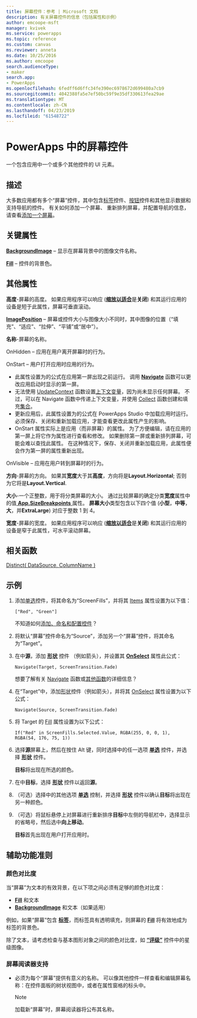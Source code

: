 ```yaml
---
title: 屏幕控件：参考 | Microsoft 文档
description: 有关屏幕控件的信息（包括属性和示例）
author: emcoope-msft
manager: kvivek
ms.service: powerapps
ms.topic: reference
ms.custom: canvas
ms.reviewer: anneta
ms.date: 10/25/2016
ms.author: emcoope
search.audienceType:
- maker
search.app:
- PowerApps
ms.openlocfilehash: 6fedff6d6ffc34fe390ec6978672d699480a7cb9
ms.sourcegitcommit: 4042388fa5e7ef50bc59f9e35df330613fea29ae
ms.translationtype: MT
ms.contentlocale: zh-CN
ms.lasthandoff: 04/23/2019
ms.locfileid: "61548722"
---
```

# <a name="screen-control-in-powerapps"></a>PowerApps 中的屏幕控件

一个包含应用中一个或多个其他控件的 UI 元素。

## <a name="description"></a>描述

大多数应用都有多个“屏幕”控件，其中包含[标签](control-text-box.md)控件、[按钮](control-button.md)控件和其他显示数据和支持导航的控件。 有关如何添加一个屏幕、 重新排列屏幕，并配置导航的信息，请查看[添加一个屏幕](../add-screen-context-variables.md)。

## <a name="key-properties"></a>关键属性

**[BackgroundImage](properties-visual.md)** – 显示在屏幕背景中的图像文件名称。

**[Fill](properties-color-border.md)** – 控件的背景色。

## <a name="additional-properties"></a>其他属性

**高度**-屏幕的高度。 如果应用程序可以响应 ([**缩放以适合**](../set-aspect-ratio-portrait-landscape.md#change-screen-size-and-orientation)是**关闭**) 和其运行应用的设备是短于此属性，屏幕可垂直滚动。

**[ImagePosition](properties-visual.md)** – 屏幕或控件大小与图像大小不同时，其中图像的位置（“填充”、“适应”、“拉伸”、“平铺”或“居中”）。

**名称**-屏幕的名称。

OnHidden – 应用在用户离开屏幕时的行为。

OnStart – 用户打开应用时应用的行为。

- 此属性设置为的公式在应用第一屏出现之前运行。 调用 [**Navigate**](../functions/function-navigate.md) 函数可以更改应用启动时显示的第一屏。
- 无法使用 [UpdateContext](../functions/function-updatecontext.md) 函数设置[上下文变量](../working-with-variables.md)，因为尚未显示任何屏幕。 不过，可以在 Navigate 函数中传递上下文变量，并使用 [Collect](../functions/function-clear-collect-clearcollect.md) 函数创建和填充[集合](../working-with-variables.md)。
- 更新应用后，此属性设置为的公式在 PowerApps Studio 中加载应用时运行。 必须保存、关闭和重新加载应用，才能查看更改此属性产生的影响。
- OnStart 属性实际上是应用（而非屏幕）的属性。 为了方便编辑，请在应用的第一屏上将它作为属性进行查看和修改。 如果删除第一屏或重新排列屏幕，可能会难以查找此属性。 在这种情况下，保存、关闭并重新加载应用，此属性便会作为第一屏的属性重新出现。

OnVisible – 应用在用户转到屏幕时的行为。

**方向**-屏幕的方向。 如果其**宽度**大于其**高度**，方向将是**Layout.Horizontal**; 否则为它将是**Layout.Vertical**.

**大小**-一个正整数，用于将分类屏幕的大小。 通过比较屏幕的确定分类**宽度**属性中的值[ **App.SizeBreakpoints** ](../functions/signals.md)属性。 **屏幕大小**类型包含以下四个值 (**小型**，**中等**，**大**，并**ExtraLarge**) 对应于整数 1 到 4。

**宽度**-屏幕的宽度。 如果应用程序可以响应 ([**缩放以适合**](../set-aspect-ratio-portrait-landscape.md#change-screen-size-and-orientation)是**关闭**) 和其运行应用的设备是窄于此属性，可水平滚动屏幕。

## <a name="related-functions"></a>相关函数

[Distinct( DataSource, ColumnName )](../functions/function-distinct.md)

## <a name="example"></a>示例

1. 添加[单选](control-radio.md)控件，将其命名为“ScreenFills”，并将其 [Items](properties-core.md) 属性设置为以下值：

    `["Red", "Green"]`

    不知道如何[添加、命名和配置控件](../add-configure-controls.md)？

1. 将默认“屏幕”控件命名为“Source”，添加另一个“屏幕”控件，将其命名为“Target”。

1. 在中**源**，添加 **[形状](control-shapes-icons.md)** 控件 （例如箭头），并设置其 **[OnSelect](properties-core.md)** 属性此公式：

    `Navigate(Target, ScreenTransition.Fade)`

    想要了解有关 [Navigate](../functions/function-navigate.md) 函数或[其他函数](../formula-reference.md)的详细信息？

1. 在“Target”中，添加[形状](control-shapes-icons.md)控件（例如箭头），并将其 [OnSelect](properties-core.md) 属性设置为以下公式：

    `Navigate(Source, ScreenTransition.Fade)`

1. 将 Target 的 [Fill](properties-color-border.md) 属性设置为以下公式：

    `If("Red" in ScreenFills.Selected.Value, RGBA(255, 0, 0, 1), RGBA(54, 176, 75, 1))`

1. 选择**源**屏幕上，然后在按住 Alt 键，同时选择中的任一选项 **[单选](control-radio.md)** 控件，并选择 **[形状](control-shapes-icons.md)** 控件。

    **目标**将出现在所选的颜色。

1. 在中**目标**，选择 **[形状](control-shapes-icons.md)** 控件以返回**源**。

1. （可选）选择中的其他选项 **[单选](control-radio.md)** 控制，并选择 **[形状](control-shapes-icons.md)** 控件以确认**目标**将出现在另一种颜色。

1. （可选）将鼠标悬停上对屏幕进行重新排序**目标**中左侧的导航栏中，选择显示的省略号，然后选中**向上移动**。

    **目标**首先出现在用户打开应用时。

## <a name="accessibility-guidelines"></a>辅助功能准则

### <a name="color-contrast"></a>颜色对比度

当“屏幕”为文本的有效背景，在以下项之间必须有足够的颜色对比度：

- **[Fill](properties-color-border.md)** 和文本
- **[BackgroundImage](properties-visual.md)** 和文本（如果适用）

例如，如果“屏幕”包含 **[标签](control-text-box.md)**，而标签具有透明填充，则屏幕的 **[Fill](properties-color-border.md)** 将有效地成为标签的背景色。

除了文本，请考虑检查与基本图形对象之间的颜色对比度，如 **[“评级”](control-rating.md)** 控件中的星级图像。

### <a name="screen-reader-support"></a>屏幕阅读器支持

- 必须为每个“屏幕”提供有意义的名称。 可以像其他控件一样查看和编辑屏幕名称：在控件面板的树状视图中，或者在属性窗格的标头中。

    > [!NOTE]
  > 加载新“屏幕”时，屏幕阅读器将公布其名称。
